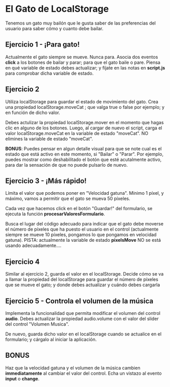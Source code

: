 # El Gato de LocalStorage

Tenemos un gato muy bailón que le gusta saber de las preferencias del usuario para saber cómo y cuanto debe bailar.

## Ejercicio 1 - ¡Para gato!

Actualmente el gato siempre se mueve. Nunca para. Asocia dos eventos **click** a los botones de bailar y parar; para que el gato baile o pare. Piensa en qué variable de estado debes actualizar; y fíjate en las notas en **script.js** para comprobar dicha variable de estado.

## Ejercicio 2

Utiliza localStorage para guardar el estado de movimiento del gato. Crea una propiedad localStorage.moveCat ; que valga true o false por ejemplo; y en función de dicho valor.

Debes actulizar la propiedad localStorage.mover en el momento que hagas clic en alguno de los botones. Luego, al cargar de nuevo el script, carga el valor localStorage.moveCat en la variable de estado "moveCat". NO elimines la variable de estado "moveCat".

**BONUS**: Puedes pensar en algun detalle visual para que se note cual es el estado que está activo en este momento, si "Bailar" o "Parar". Por ejemplo, puedes mostrar como deshabilitado el botón que esté acutalmente activo, para dar la sensación de que no puede pulsarlo de nuevo.

## Ejercicio 3 - ¡Más rápido!

Límita el valor que podemos poner en "Velocidad gatuna". Mínimo 1 píxel, y máximo, vamos a permitir que el gato se mueva 50 píxeles.

Cada vez que hacemos click en el botón "Guardar!" del formulario, se ejecuta la función **procesarValoresFormulario**.

Busca el lugar del código adecuado para indicar que el gato debe moverse el número de píxeles que ha puesto el usuario en el control (actualmente siempre se mueve 10 píxeles, pongamos lo que pongamos en velocidad gatuna). PISTA: actualmente la variable de estado **pixelsMove** NO se está usando adecuadamente....

## Ejercicio 4

Similar al ejercicio 2, guarda el valor en el localStorage. Decide cómo se va a llamar la propiedad del localStorage para guardar el número de píxeles que se mueve el gato; y donde debes actualizar y cuándo debes cargarla

## Ejercicio 5 - Controla el volumen de la música

Implementa la funcionalidad que permita modificar el volumen del control **audio**. Debes actualizar la propiedad audio.volume con el valor del slider del control "Volumen Musica". 

De nuevo, guarda dicho valor en el localStorage cuando se actualice en el formulario; y cárgalo al iniciar la aplicación.

## BONUS

Haz que la velocidad gatuna y el volumen de la música cambien **immediatamente** al cambiar el valor del control. Echa un vistazo al evento **input** o **change**.
